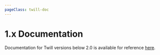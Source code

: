 ```yaml
---
pageClass: twill-doc
---
```


# 1.x Documentation

Documentation for Twill versions below 2.0 is available for reference [here](/docs/1.x).
